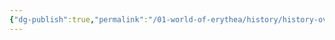 ```yaml
---
{"dg-publish":true,"permalink":"/01-world-of-erythea/history/history-overview/","title":"History","tags":["overviews"],"noteIcon":""}
---
```


